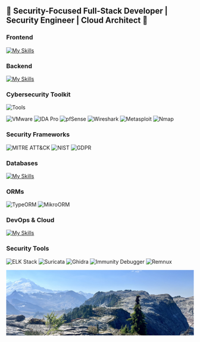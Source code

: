 ## 🌿 **Security-Focused Full-Stack Developer** | **Security Engineer** | **Cloud Architect** 🌿

### Frontend
[![My Skills](https://skillicons.dev/icons?i=js,ts,react,nextjs,angular,remix,vite)](https://skillicons.dev)

### Backend
[![My Skills](https://skillicons.dev/icons?i=nodejs,express,python,linux,bash)](https://skillicons.dev)

### Cybersecurity Toolkit
![Tools](https://skillicons.dev/icons?i=kali,linux)

![VMware](https://img.shields.io/badge/VMware-607078?logo=vmware&logoColor=white&style=flat)
![IDA Pro](https://img.shields.io/badge/IDA_Pro-000000?style=flat&logo=hex-rays&logoColor=white)
![pfSense](https://img.shields.io/badge/pfSense-212121?style=flat&logo=netgate&logoColor=white)
![Wireshark](https://img.shields.io/badge/Wireshark-1679A7?style=flat&logo=wireshark&logoColor=white)
![Metasploit](https://img.shields.io/badge/Metasploit-258FFA?style=flat&logo=metasploit&logoColor=white)
![Nmap](https://img.shields.io/badge/Nmap-FFFFFF?style=flat&logo=nmap&logoColor=black)

### Security Frameworks
![MITRE ATT&CK](https://img.shields.io/badge/MITRE_ATT&CK-000000?style=flat&logo=mitre&logoColor=white)
![NIST](https://img.shields.io/badge/NIST-000000?style=flat&logo=nist&logoColor=white)
![GDPR](https://img.shields.io/badge/GDPR-000000?style=flat&logo=gdpr&logoColor=white)

### Databases
[![My Skills](https://skillicons.dev/icons?i=postgres,sqlite,mysql)](https://skillicons.dev)

### ORMs
![TypeORM](https://img.shields.io/badge/TypeORM-FE0909?style=for-the-badge&logo=typeorm&logoColor=white)
![MikroORM](https://img.shields.io/badge/MikroORM-000000?style=for-the-badge)

### DevOps & Cloud
[![My Skills](https://skillicons.dev/icons?i=docker,aws,cloudflare,github,git,caddy)](https://skillicons.dev)

### Security Tools
![ELK Stack](https://img.shields.io/badge/ELK_Stack-005571?style=flat&logo=elasticstack&logoColor=white)
![Suricata](https://img.shields.io/badge/Suricata-FFFFFF?style=flat&logo=suricata&logoColor=black)
![Ghidra](https://img.shields.io/badge/Ghidra-000000?style=flat&logo=ghidra&logoColor=white)
![Immunity Debugger](https://img.shields.io/badge/Immunity_Debugger-000000?style=flat&logo=immunity&logoColor=white)
![Remnux](https://img.shields.io/badge/Remnux-000000?style=flat&logo=remnux&logoColor=white)


![Header](./header.jpg)
